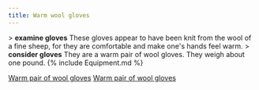 ```yaml
---
title: Warm wool gloves
---
```


\> **examine gloves**
These gloves appear to have been knit from the wool of a fine sheep, for
they
are comfortable and make one's hands feel warm.
\> **consider gloves**
They are a warm pair of wool gloves.
They weigh about one pound.
{% include Equipment.md %}

[Warm pair of wool gloves](Category:Cloth_equipment "wikilink") [Warm
pair of wool gloves](Category:Hands_items "wikilink")